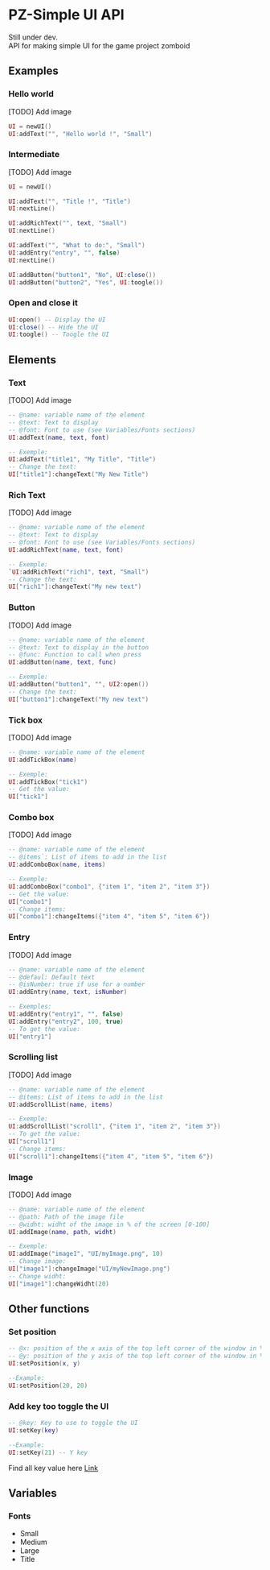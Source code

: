 # PZ-Simple UI API
Still under dev.  
API for making simple UI for the game project zomboid

## Examples
### Hello world
[TODO] Add image
```lua
UI = newUI()
UI:addText("", "Hello world !", "Small")
```

### Intermediate
[TODO] Add image
```lua
UI = newUI()

UI:addText("", "Title !", "Title")
UI:nextLine()

UI:addRichText("", text, "Small")
UI:nextLine()

UI:addText("", "What to do:", "Small")
UI:addEntry("entry", "", false)
UI:nextLine()

UI:addButton("button1", "No", UI:close())
UI:addButton("button2", "Yes", UI:toogle())
```

### Open and close it
```lua
UI:open() -- Display the UI
UI:close() -- Hide the UI
UI:toogle() -- Toogle the UI
```

## Elements
### Text
[TODO] Add image
```lua
-- @name: variable name of the element  
-- @text: Text to display  
-- @font: Font to use (see Variables/Fonts sections)  
UI:addText(name, text, font)

-- Exemple: 
UI:addText("title1", "My Title", "Title")
-- Change the text: 
UI["title1"]:changeText("My New Title")
```

### Rich Text
[TODO] Add image
```lua
-- @name: variable name of the element  
-- @text: Text to display  
-- @font: Font to use (see Variables/Fonts sections)  
UI:addRichText(name, text, font)

-- Exemple: 
`UI:addRichText("rich1", text, "Small")
-- Change the text: 
UI["rich1"]:changeText("My new text")
```

### Button
[TODO] Add image
```lua
-- @name: variable name of the element  
-- @text: Text to display in the button  
-- @func: Function to call when press  
UI:addButton(name, text, func)  

-- Exemple: 
UI:addButton("button1", "", UI2:open())
-- Change the text: 
UI["button1"]:changeText("My new text")
```

### Tick box
[TODO] Add image
```lua
-- @name: variable name of the element
UI:addTickBox(name) 

-- Exemple: 
UI:addTickBox("tick1")
-- Get the value: 
UI["tick1"]
```

### Combo box
[TODO] Add image
```lua
-- @name: variable name of the element  
-- @items`: List of items to add in the list  
UI:addComboBox(name, items)

-- Exemple: 
UI:addComboBox("combo1", {"item 1", "item 2", "item 3"})
-- Get the value: 
UI["combo1"]
-- Change items: 
UI["combo1"]:changeItems({"item 4", "item 5", "item 6"})
```

### Entry
[TODO] Add image
```lua
-- @name: variable name of the element  
-- @defaul: Default text  
-- @isNumber: true if use for a number  
UI:addEntry(name, text, isNumber)

-- Exemples:  
UI:addEntry("entry1", "", false)
UI:addEntry("entry2", 100, true)
-- To get the value: 
UI["entry1"]
```

### Scrolling list
[TODO] Add image
```lua
-- @name: variable name of the element  
-- @items: List of items to add in the list  
UI:addScrollList(name, items) 

-- Exemple: 
UI:addScrollList("scroll1", {"item 1", "item 2", "item 3"})
-- To get the value: 
UI["scroll1"]
-- Change items: 
UI["scroll1"]:changeItems({"item 4", "item 5", "item 6"})
```

### Image
[TODO] Add image
```lua
-- @name: variable name of the element  
-- @path: Path of the image file
-- @widht: widht of the image in % of the screen [0-100]
UI:addImage(name, path, widht) 

-- Exemple: 
UI:addImage("image1", "UI/myImage.png", 10)
-- Change image: 
UI["image1"]:changeImage("UI/myNewImage.png")
-- Change widht: 
UI["image1"]:changeWidht(20)
```

## Other functions
### Set position
```lua
-- @x: position of the x axis of the top left corner of the window in % of the screen [0-100]
-- @y: position of the y axis of the top left corner of the window in % of the screen [0-100]
UI:setPosition(x, y)

--Example:
UI:setPosition(20, 20)
```

### Add key too toggle the UI
```lua
-- @key: Key to use to toggle the UI
UI:setKey(key)

--Example:
UI:setKey(21) -- Y key
```
Find all key value here [Link](https://theindiestone.com/forums/index.php?/topic/9799-key-code-reference/)

## Variables
### Fonts
- Small
- Medium
- Large
- Title
